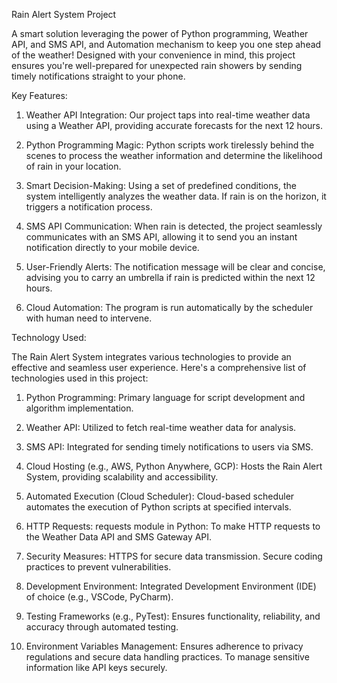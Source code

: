 Rain Alert System Project

A smart solution leveraging the power of Python programming, Weather API, and SMS API, and Automation mechanism to keep you one step ahead of the weather! Designed with your convenience in mind, this project ensures you're well-prepared for unexpected rain showers by sending timely notifications straight to your phone.

Key Features:

1)	Weather API Integration: Our project taps into real-time weather data using a Weather API, providing accurate forecasts for the next 12 hours.

2)	Python Programming Magic: Python scripts work tirelessly behind the scenes to process the weather information and determine the likelihood of rain in your location.

3)	Smart Decision-Making: Using a set of predefined conditions, the system intelligently analyzes the weather data. If rain is on the horizon, it triggers a notification process.

4)	SMS API Communication: When rain is detected, the project seamlessly communicates with an SMS API, allowing it to send you an instant notification directly to your mobile device.

5)	User-Friendly Alerts: The notification message will be clear and concise, advising you to carry an umbrella if rain is predicted within the next 12 hours.

6)	Cloud Automation: The program is run automatically by the scheduler with human need to intervene.

Technology Used:

The Rain Alert System integrates various technologies to provide an effective and seamless user experience. Here's a comprehensive list of technologies used in this project:

1.	Python Programming: Primary language for script development and algorithm implementation.

2.	Weather API: Utilized to fetch real-time weather data for analysis.

3.	SMS API: Integrated for sending timely notifications to users via SMS.

4.	Cloud Hosting (e.g., AWS, Python Anywhere, GCP): Hosts the Rain Alert System, providing scalability and accessibility.

5.	Automated Execution (Cloud Scheduler): Cloud-based scheduler automates the execution of Python scripts at specified intervals.

6.	HTTP Requests: requests module in Python: To make HTTP requests to the Weather Data API and SMS Gateway API.

7.	Security Measures: HTTPS for secure data transmission. Secure coding practices to prevent vulnerabilities.

8.	Development Environment: Integrated Development Environment (IDE) of choice (e.g., VSCode, PyCharm).

9.	Testing Frameworks (e.g., PyTest): Ensures functionality, reliability, and accuracy through automated testing.

10.	Environment Variables Management: Ensures adherence to privacy regulations and secure data handling practices. To manage sensitive information like API keys securely.
 


